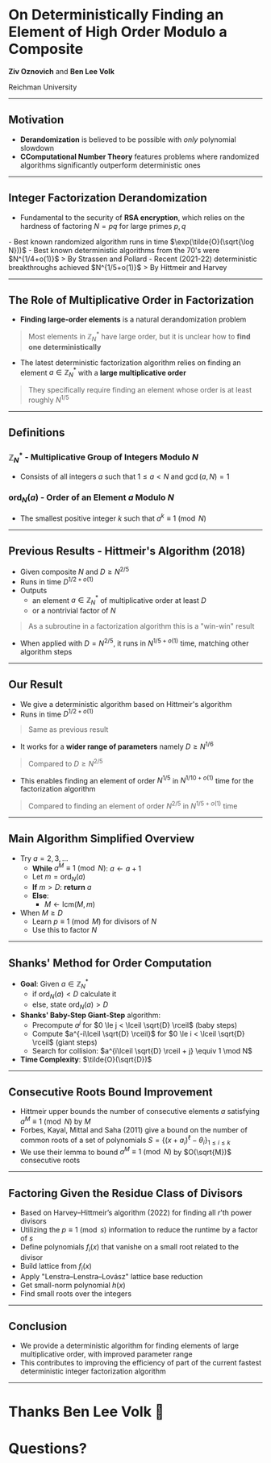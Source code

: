 <!-- slide -->
# On Deterministically Finding an Element of High Order Modulo a Composite
**Ziv Oznovich** and **Ben Lee Volk**

Reichman University

---

## Motivation

- **Derandomization** is believed to be possible with *only* polynomial slowdown
- <span class="fragment">**CComputational Number Theory** features problems where randomized algorithms significantly outperform deterministic ones</span>

---

## Integer Factorization Derandomization
- Fundamental to the security of **RSA encryption**, which relies on the hardness of factoring $N = pq$ for large primes $p, q$
<span class="fragment">
- Best known randomized algorithm runs in time $\exp(\tilde{O}(\sqrt{\log N}))$
</span>
<span class="fragment">
- Best known deterministic algorithms from the 70's were $N^{1/4+o(1)}$
</span>
> By Strassen and Pollard
- Recent (2021-22) deterministic breakthroughs achieved $N^{1/5+o(1)}$
> By Hittmeir and Harvey

---

## The Role of Multiplicative Order in Factorization

- **Finding large-order elements** is a natural derandomization problem
> Most elements in $\mathbb{Z}_N^*$ have large order, but it is unclear how to **find one deterministically**
- The latest deterministic factorization algorithm relies on finding an element $a \in \mathbb{Z}_N^*$ with a **large multiplicative order**
> They specifically require finding an element whose order is at least roughly $N^{1/5}$

---

## Definitions

### $\mathbb{Z}_N^*$ - Multiplicative Group of Integers Modulo $N$

- Consists of all integers $a$ such that $1 \le a < N$ and $\gcd(a, N) = 1$

### $\text{ord}_N(a)$ -  Order of an Element $a$ Modulo $N$

- The smallest positive integer $k$ such that $a^k \equiv 1 \pmod{N}$

---

## Previous Results - Hittmeir's Algorithm (2018)

- Given composite $N$ and $D \ge N^{2/5}$
- Runs in time $D^{1/2+o(1)}$
- Outputs
    - an element $a \in \mathbb{Z}_N^*$ of multiplicative order at least $D$
    - or a nontrivial factor of $N$
> As a subroutine in a factorization algorithm this is a "win-win" result
- When applied with $D=N^{2/5}$, it runs in $N^{1/5+o(1)}$ time, matching other algorithm steps

---

## Our Result

- We give a deterministic algorithm based on Hittmeir's algorithm
- Runs in time $D^{1/2+o(1)}$
> Same as previous result
- It works for a **wider range of parameters** namely $D \ge N^{1/6}$
> Compared to $D \ge N^{2/5}$
- This enables finding an element of order $N^{1/5}$ in $N^{1/10+o(1)}$ time for the factorization algorithm
> Compared to finding an element of order $N^{2/5}$ in $N^{1/5+o(1)}$ time

---

## Main Algorithm Simplified Overview

- Try $a = 2, 3, \dots$
    - **While** $a^M\equiv 1 \pmod N$: $a\gets a+1$
    - Let $m = \mathrm{ord}_N(a)$
    - **If** $m > D$: **return** $a$
    - **Else**:
        - $M \gets \mathrm{lcm}(M, m)$
- When $M \ge D$
    - Learn $p\equiv 1 \pmod M$ for divisors of $N$
    - Use this to factor $N$

---

## Shanks' Method for Order Computation

- **Goal**: Given $a \in \mathbb{Z}_N^*$
    - if $\operatorname{ord}_N(a) < D$ calculate it
    - else, state $\operatorname{ord}_N(a) > D$
- **Shanks' Baby-Step Giant-Step** algorithm:
    - Precompute $a^j$ for $0 \le j < \lceil \sqrt{D} \rceil$ (baby steps)
    - Compute $a^{-i\lceil \sqrt{D} \rceil}$ for $0 \le i < \lceil \sqrt{D} \rceil$ (giant steps)
    - Search for collision: $a^{i\lceil \sqrt{D} \rceil + j} \equiv 1 \mod N$
- **Time Complexity**: $\tilde{O}(\sqrt{D})$

---

## Consecutive Roots Bound Improvement

- Hittmeir upper bounds the number of consecutive elements $a$ satisfying $a^M\equiv 1 \pmod N$ by $M$
- Forbes, Kayal, Mittal and Saha (2011) give a bound on the number of common roots of a set of polynomials $S=\{(x+a_i)^\ell-\theta_i\}_{1\leq i\leq k}$
- We use their lemma to bound $a^M\equiv 1 \pmod N$ by $O(\sqrt{M})$ consecutive roots

---

## Factoring Given the Residue Class of Divisors

- Based on Harvey–Hittmeir’s algorithm (2022) for finding all $r$'th power divisors
- Utilizing the $p \equiv 1 \pmod s$ information to reduce the runtime by a factor of $s$
- Define polynomials $f_i(x)$ that vanishe on a small root related to the divisor
- Build lattice from $f_i(x)$
- Apply "Lenstra–Lenstra–Lovász" lattice base reduction
- Get small-norm polynomial $h(x)$
- Find small roots over the integers

---

## Conclusion

- We provide a deterministic algorithm for finding elements of large multiplicative order, with improved parameter range
- This contributes to improving the efficiency of part of the current fastest deterministic integer factorization algorithm

---

# Thanks **Ben Lee Volk** 🙏
# Questions?